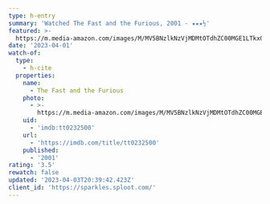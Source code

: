 ```yaml
---
type: h-entry
summary: 'Watched The Fast and the Furious, 2001 - ★★★½'
featured: >-
  https://m.media-amazon.com/images/M/MV5BNzlkNzVjMDMtOTdhZC00MGE1LTkxODctMzFmMjkwZmMxZjFhXkEyXkFqcGdeQXVyNjU0OTQ0OTY@._V1_SX300.jpg
date: '2023-04-01'
watch-of:
  type:
    - h-cite
  properties:
    name:
      - The Fast and the Furious
    photo:
      - >-
        https://m.media-amazon.com/images/M/MV5BNzlkNzVjMDMtOTdhZC00MGE1LTkxODctMzFmMjkwZmMxZjFhXkEyXkFqcGdeQXVyNjU0OTQ0OTY@._V1_SX300.jpg
    uid:
      - 'imdb:tt0232500'
    url:
      - 'https://imdb.com/title/tt0232500'
    published:
      - '2001'
rating: '3.5'
rewatch: false
updated: '2023-04-03T20:39:42.423Z'
client_id: 'https://sparkles.sploot.com/'
---
```


